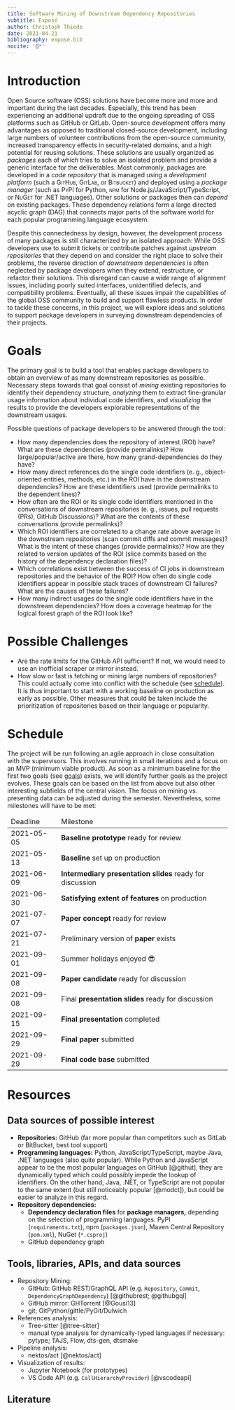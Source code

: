 ```yaml
---
title: Software Mining of Downstream Dependency Repositories
subtitle: Exposé
author: Christoph Thiede
date: 2021-04-21
bibliography: exposé.bib
nocite: '@*'
---
```


# Introduction

Open Source software (OSS) solutions have become more and more and important during the last decades.
Especially, this trend has been experiencing an additional updraft due to the ongoing spreading of OSS platforms such as GitHub or GitLab.
Open-source development offers many advantages as opposed to traditional closed-source development, including large numbers of volunteer contributions from the open-source community, increased transparency effects in security-related domains, and a high potential for reusing solutions.
These solutions are usually organized as *packages* each of which tries to solve an isolated problem and provide a generic interface for the deliverables.
Most commonly, packages are developed in a *code repository* that is managed using a *development platform* (such a <span class="smallcaps">GitHub</span>, <span class="smallcaps">GitLab</span>, or <span class="smallcaps">Bitbucket</span>) and deployed using a *package manager* (such as <span class="smallcaps">PyPI</span> for Python, <span class="smallcaps">npm</span> for Node.js/JavaScript/TypeScript, or <span class="smallcaps">NuGet</span> for .NET languages).
Other solutions or packages then can *depend* on existing packages. These dependency relations form a large directed acyclic graph (DAG) that connects major parts of the software world for each popular programming language ecosystem.

Despite this connectedness by design, however, the development process of many packages is still characterized by an isolated approach:
While OSS developers use to submit tickets or contribute patches against *upstream repositories* that they depend on and consider the right place to solve their problems, the reverse direction of *downstream dependencies* is often neglected by package developers when they extend, restructure, or refactor their solutions.
This disregard can cause a wide range of alignment issues, including poorly suited interfaces, unidentified defects, and compatibility problems.
Eventually, all these issues impair the capabilities of the global OSS community to build and support flawless products.
In order to tackle these concerns, in this project, we will explore ideas and solutions to support package developers in surveying downstream dependencies of their projects.

# Goals

The primary goal is to build a tool that enables package developers to obtain an overview of as many downstream repositories as possible.
Necessary steps towards that goal consist of *mining* existing repositories to identify their dependency structure, *analyzing* them to extract fine-granular usage information about individual code identifiers, and *visualizing* the results to provide the developers explorable representations of the downstream usages.

Possible questions of package developers to be answered through the tool:

- How many dependencies does the repository of interest (ROI) have?
  What are these dependencies (provide permalinks)?
  How large/popular/active are there, how many grand-dependencies do they have?
- How many direct references do the single code identifiers (e. g., object-oriented entities, methods, etc.) in the ROI have in the downstream dependencies?
  How are these identifiers used (provide permalinks to the dependent lines)?
- How often are the ROI or its single code identifiers mentioned in the conversations of downstream repositories (e. g., issues, pull requests (PRs), GitHub Discussions)?
  What are the contents of these conversations (provide permalinks)?
- Which ROI identifiers are correlated to a change rate above average in the downstream repositories (scan commit diffs and commit messages)?
  What is the intent of these changes (provide permalinks)?
  How are they related to version updates of the ROI (slice commits based on the history of the dependency declaration files)?
- Which correlations exist between the success of CI jobs in downstream repositories and the behavior of the ROI?
  How often do single code identifiers appear in possible stack traces of downstream CI failures?
  What are the causes of these failures?
- How many indirect usages do the single code identifiers have in the downstream dependencies?
  How does a coverage heatmap for the logical forest graph of the ROI look like?

# Possible Challenges

- Are the rate limits for the GitHub API sufficient?
  If not, we would need to use an inofficial scraper or mirror instead.
- How slow or fast is fetching or mining large numbers of repositories?
  This could actually come into conflict with the schedule (see [schedule](#schedule)).
  It is thus important to start with a working baseline on production as early as possible.
  Other measures that could be taken include the prioritization of repositories based on their language or popularity.

# Schedule

The project will be run following an agile approach in close consultation with the supervisors.
This involves running in small iterations and a focus on an MVP (minimum viable product).
As soon as a minimum baseline for the first two goals (see [goals](#goals)) exists, we will identify further goals as the project evolves.
These goals can be based on the list from above but also other interesting subfields of the central vision.
The focus on mining vs. presenting data can be adjusted during the semester.
Nevertheless, some milestones will have to be met:

<table>
    <thead>
        <tr>
            <td>Deadline</td>
            <td>Milestone</td>
        </tr>
    </thead>
    <tbody>
        <tr>
            <td>2021-05-05</td>
            <td><strong>Baseline prototype</strong> ready for review</td>
        </tr>
        <tr>
            <td>2021-05-13</td>
            <td><strong>Baseline</strong> set up on production</td>
        </tr>
        <tr>
            <td>2021-06-09</td>
            <td><strong>Intermediary presentation slides</strong> ready for discussion</td>
        </tr>
        <tr>
            <td>2021-06-30</td>
            <td><strong>Satisfying extent of features</strong> on production</td>
        </tr>
        <tr>
            <td>2021-07-07</td>
            <td><strong>Paper concept</strong> ready for review</td>
        </tr>
        <tr>
            <td>2021-07-21</td>
            <td>Preliminary version of <strong>paper</strong> exists</td>
        </tr>
        <tr>
            <td>2021-09-01</td>
            <td>Summer holidays enjoyed 😎</td>
        </tr>
        <tr>
            <td>2021-09-08</td>
            <td><strong>Paper candidate</strong> ready for discussion</td>
        </tr>
        <tr>
            <td>2021-09-08</td>
            <td>Final <strong>presentation slides</strong> ready for discussion</td>
        </tr>
        <tr>
            <td>2021-09-15</td>
            <td><strong>Final presentation</strong> completed</td>
        </tr>
        <tr>
            <td>2021-09-29</td>
            <td><strong>Final paper</strong> submitted</td>
        </tr>
        <tr>
            <td>2021-09-29</td>
            <td><strong>Final code base</strong> submitted</td>
        </tr>
    </tbody>
</table>

# Resources

## Data sources of possible interest

- **Repositories:** GitHub (far more popular than competitors such as GitLab or BitBucket, best tool support)
- **Programming languages:** Python, JavaScript/TypeScript, maybe Java, .NET languages (also quite popular).
  While Python and JavaScript appear to be the most popular languages on GitHub [@githut], they are dynamically typed which could possibly impede the lookup of identifiers.
  On the other hand, Java, .NET, or TypeScript are not popular to the same extent (but still noticeably popular [@modct]), but could be easier to analyze in this regard.
- **Repository dependencies:**
    - **Dependency declaration files** for **package managers,** depending on the selection of programming languages: PyPI (`requirements.txt`), npm (`packages.json`), Maven Central Repository (`pom.xml`), NuGet (`*.csproj`)
    - GitHub dependency graph

## Tools, libraries, APIs, and data sources

- Repository Mining:
    - GitHub: GitHub REST/GraphQL API (e.g. `Repository`, `Commit`, `DependencyGraphDependency`) [@githubrest; @githubgql]
    - GitHub mirror: GHTorrent [@Gousi13]
    - git; GitPython/gittle/PyGit/Dulwich
- References analysis:
    - Tree-sitter [@tree-sitter]
    - manual type analysis for dynamically-typed languages if necessary: pytype; TAJS, Flow, dts-gen, dtsmake
- Pipeline analysis:
    - nektos/act [@nektos/act]
- Visualization of results:
    - Jupyter Notebook (for prototypes)
    - VS Code API (e.g. `CallHierarchyProvider`) [@vscodeapi]

## Literature

<!-- See exposé.bib -->


<!---

# Questions

- paper before holidays?
- what‘s the role of literature? (how many references?)
- do we need to *do* actual analysis as part of the paper?
-->
